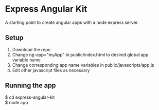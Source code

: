 # Express Angular Kit

A starting point to create angular apps with a node express server.


## Setup

1. Download the repo
2. Change ng-app="myApp" in public/index.html to desired global app variable name
3. Change corresponding app name variables in public/javascripts/app.js
4. Edit other javascript files as necessary

## Running the app

$ cd express-angular-kit  
$ node app  

